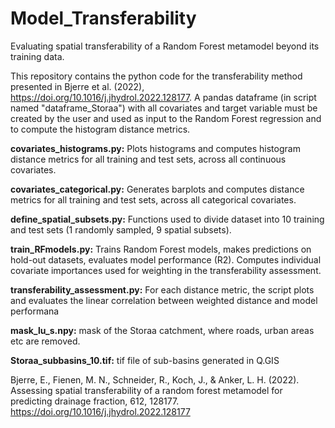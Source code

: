 # Model_Transferability
Evaluating spatial transferability of a Random Forest metamodel beyond its training data.

This repository contains the python code for the transferability method presented in Bjerre et al. (2022), https://doi.org/10.1016/j.jhydrol.2022.128177. 
A pandas dataframe (in script named "dataframe_Storaa") with all covariates and target variable must be created by the user and used as input to the Random Forest regression and to compute the histogram distance metrics. 

**covariates_histograms.py:**
Plots histograms and computes histogram distance metrics for all training and test sets, across all continuous covariates. 
  
**covariates_categorical.py:** Generates barplots and computes distance metrics for all training and test sets, across all categorical covariates. 
  
**define_spatial_subsets.py:** Functions used to divide dataset into 10 training and test sets (1 randomly sampled, 9 spatial subsets). 

**train_RFmodels.py:** Trains Random Forest models, makes predictions on hold-out datasets, evaluates model performance (R2). Computes individual covariate importances used for weighting in the transferability assessment. 

**transferability_assessment.py:** For each distance metric, the script plots and evaluates the linear correlation between weighted distance and model performana

**mask_lu_s.npy:** mask of the Storaa catchment, where roads, urban areas etc are removed.

**Storaa_subbasins_10.tif:** tif file of sub-basins generated in Q.GIS

Bjerre, E., Fienen, M. N., Schneider, R., Koch, J., & Anker, L. H. (2022). Assessing spatial transferability of a random forest metamodel for predicting drainage fraction, 612, 128177. https://doi.org/10.1016/j.jhydrol.2022.128177
